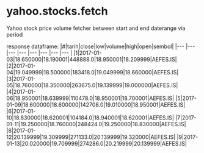 # yahoo.stocks.fetch
Yahoo stock price volume fetcher between start and end daterange via period

response dataframe:
|#|tarih|close|low|volume|high|open|sembol|
|--- |--- |--- |--- |--- |--- |--- |--- |
|1|2017-01-03|18.650000|18.190001|448888.0|18.950001|18.209999|AEFES.IS|
|2|2017-01-04|19.049999|18.500000|183418.0|19.049999|18.660000|AEFES.IS|
|3|2017-01-05|18.760000|18.350000|263675.0|19.139999|19.000000|AEFES.IS|
|4|2017-01-06|18.950001|18.639999|110478.0|18.950001|18.700001|AEFES.IS|
|5|2017-01-09|18.600000|18.600000|142708.0|19.010000|18.950001|AEFES.IS|
|6|2017-01-10|18.830000|18.620001|104184.0|18.940001|18.620001|AEFES.IS|
|7|2017-01-11|19.250000|18.760000|248424.0|19.250000|18.830000|AEFES.IS|
|8|2017-01-12|20.139999|19.309999|271133.0|20.139999|19.320000|AEFES.IS|
|9|2017-01-13|20.020000|19.709999|274286.0|20.219999|20.139999|AEFES.IS|
